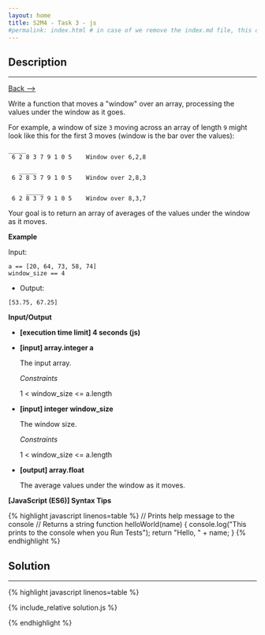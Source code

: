 ```yaml
---
layout: home
title: S2M4 - Task 3 - js
#permalink: index.html # in case of we remove the index.md file, this doc will be the index page
---
```


<div class="row">
<div class="columnStmt" markdown="1">

##  Description
------

[Back --> ](../README.md) 

Write a function that moves a "window" over an array, processing the values under the window as it goes.

For example, a window of size `3` moving across an array of length `9` might look like this for the first 3 moves (window is the bar over the values):

```
_____
 6 2 8 3 7 9 1 0 5    Window over 6,2,8

   _____
 6 2 8 3 7 9 1 0 5    Window over 2,8,3

     _____
 6 2 8 3 7 9 1 0 5    Window over 8,3,7
```

Your goal is to return an array of averages of the values under the window as it moves.

**Example**

Input:

```
a == [20, 64, 73, 58, 74]
window_size == 4
```

-   Output:

```
[53.75, 67.25]
```

**Input/Output**

* **[execution time limit] 4 seconds (js)**

* **[input] array.integer a**

    The input array.

    *Constraints*

    1 < window_size <= a.length

* **[input] integer window_size**

    The window size.

    *Constraints*

    1 < window_size <= a.length

* **[output] array.float**

    The average values under the window as it moves.

**[JavaScript (ES6)] Syntax Tips**

{% highlight javascript linenos=table %}
// Prints help message to the console
// Returns a string
function helloWorld(name) {
    console.log("This prints to the console when you Run Tests");
    return "Hello, " + name;
}
{% endhighlight %}

</div>
<div class="columnSol" markdown="1">

## Solution
------

{% highlight javascript linenos=table %}

{% include_relative solution.js %}

{% endhighlight %}

</div>
</div>